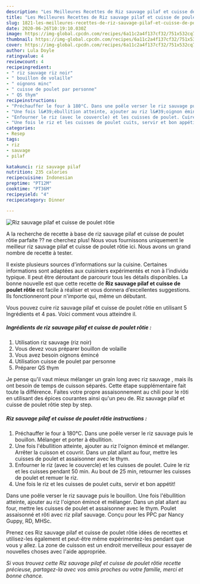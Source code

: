 ```yaml
---
description: "Les Meilleures Recettes de Riz sauvage pilaf et cuisse de poulet rôtie"
title: "Les Meilleures Recettes de Riz sauvage pilaf et cuisse de poulet rôtie"
slug: 1821-les-meilleures-recettes-de-riz-sauvage-pilaf-et-cuisse-de-poulet-rotie
date: 2020-06-26T10:19:10.030Z
image: https://img-global.cpcdn.com/recipes/6a11c2a4f137cf32/751x532cq70/riz-sauvage-pilaf-et-cuisse-de-poulet-rotie-photo-principale-de-la-recette.jpg
thumbnail: https://img-global.cpcdn.com/recipes/6a11c2a4f137cf32/751x532cq70/riz-sauvage-pilaf-et-cuisse-de-poulet-rotie-photo-principale-de-la-recette.jpg
cover: https://img-global.cpcdn.com/recipes/6a11c2a4f137cf32/751x532cq70/riz-sauvage-pilaf-et-cuisse-de-poulet-rotie-photo-principale-de-la-recette.jpg
author: Lula Doyle
ratingvalue: 4
reviewcount: 4
recipeingredient:
- " riz sauvage riz noir"
- " bouillon de volaille"
- " oignons minc"
- " cuisse de poulet par personne"
- " QS thym"
recipeinstructions:
- "Préchauffer le four à 180°C. Dans une poêle verser le riz sauvage puis le bouillon. Mélanger et porter à ébullition."
- "Une fois l&#39;ébullition atteinte, ajouter au riz l&#39;oignon émincé et mélanger. Arrêter la cuisson et couvrir. Dans un plat allant au four, mettre les cuisses de poulet et assaisonner avec le thym."
- "Enfourner le riz (avec le couvercle) et les cuisses de poulet. Cuire le riz et les cuisses pendant 50 min. Au bout de 25 min, retourner les cuisses de poulet et remuer le riz."
- "Une fois le riz et les cuisses de poulet cuits, servir et bon appétit!"
categories:
- Resep
tags:
- riz
- sauvage
- pilaf

katakunci: riz sauvage pilaf 
nutrition: 235 calories
recipecuisine: Indonesian
preptime: "PT12M"
cooktime: "PT36M"
recipeyield: "4"
recipecategory: Dinner

---
```



![Riz sauvage pilaf et cuisse de poulet rôtie](https://img-global.cpcdn.com/recipes/6a11c2a4f137cf32/751x532cq70/riz-sauvage-pilaf-et-cuisse-de-poulet-rotie-photo-principale-de-la-recette.jpg)

A la recherche de recette à base de riz sauvage pilaf et cuisse de poulet rôtie parfaite ?? ne cherchez plus! Nous vous fournissons uniquement le meilleur riz sauvage pilaf et cuisse de poulet rôtie ici. Nous avons un grand nombre de recette à tester.

Il existe plusieurs sources d'informations sur la cuisine. Certaines informations sont adaptées aux cuisiniers expérimentés et non à l'individu typique. Il peut être déroutant de parcourir tous les détails disponibles. La bonne nouvelle est que cette recette de <strong> Riz sauvage pilaf et cuisse de poulet rôtie </strong> est facile à réaliser et vous donnera d’excellentes suggestions. Ils fonctionneront pour n'importe qui, même un débutant.

<!--inarticleads1-->

Vous pouvez cuire riz sauvage pilaf et cuisse de poulet rôtie en utilisant 5 Ingrédients et 4 pas. Voici comment vous atteindre il.

##### Ingrédients de riz sauvage pilaf et cuisse de poulet rôtie :

1. Utilisation  riz sauvage (riz noir)
1. Vous devez vous préparer  bouillon de volaille
1. Vous avez besoin  oignons émincé
1. Utilisation  cuisse de poulet par personne
1. Préparer  QS thym


Je pense qu&#39;il vaut mieux mélanger un grain long avec riz sauvage , mais ils ont besoin de temps de cuisson séparés. Cette étape supplémentaire fait toute la différence. Faites votre propre assaisonnement au chili pour le rôti en utilisant des épices courantes ainsi qu&#39;un peu de. Riz sauvage pilaf et cuisse de poulet rôtie step by step. 

<!--inarticleads2-->

##### Riz sauvage pilaf et cuisse de poulet rôtie instructions :

1. Préchauffer le four à 180°C. Dans une poêle verser le riz sauvage puis le bouillon. Mélanger et porter à ébullition.
1. Une fois l&#39;ébullition atteinte, ajouter au riz l&#39;oignon émincé et mélanger. Arrêter la cuisson et couvrir. Dans un plat allant au four, mettre les cuisses de poulet et assaisonner avec le thym.
1. Enfourner le riz (avec le couvercle) et les cuisses de poulet. Cuire le riz et les cuisses pendant 50 min. Au bout de 25 min, retourner les cuisses de poulet et remuer le riz.
1. Une fois le riz et les cuisses de poulet cuits, servir et bon appétit!


Dans une poêle verser le riz sauvage puis le bouillon. Une fois l&#39;ébullition atteinte, ajouter au riz l&#39;oignon émincé et mélanger. Dans un plat allant au four, mettre les cuisses de poulet et assaisonner avec le thym. Poulet assaisonné et rôti avec riz pilaf sauvage. Conçu pour les PPC par Nancy Guppy, RD, MHSc. 

<!--inarticleads1-->

<p>
Prenez ces Riz sauvage pilaf et cuisse de poulet rôtie idées de recettes et utilisez-les également et peut-être même expérimentez-les pendant que vous y allez. La zone de cuisson est un endroit merveilleux pour essayer de nouvelles choses avec l'aide appropriée.
</p>

<p>
<i>Si vous trouvez cette Riz sauvage pilaf et cuisse de poulet rôtie recette précieuse, partagez-la avec vos amis proches ou votre famille, merci et bonne chance.</i>
</p>
